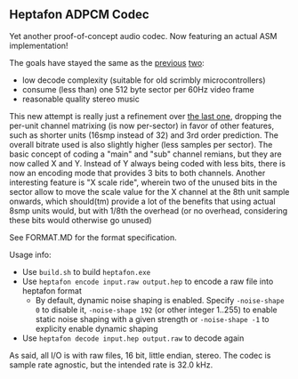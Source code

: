 Heptafon ADPCM Codec
--------------------

Yet another proof-of-concept audio codec. Now featuring an actual ASM implementation!

The goals have stayed the same as the [previous](https://github.com/Wuerfel21/habane) [two](https://github.com/Wuerfel21/raven):
- low decode complexity (suitable for old scrimbly microcontrollers)
- consume (less than) one 512 byte sector per 60Hz video frame
- reasonable quality stereo music

This new attempt is really just a refinement over [the last one](https://github.com/Wuerfel21/raven), dropping the per-unit channel matrixing (is now per-sector) in favor of other features, such as shorter units (16smp instead of 32) and 3rd order prediction. The overall bitrate used is also slightly higher (less samples per sector).
The basic concept of coding a "main" and "sub" channel remians, but they are now called X and Y. Instead of Y always being coded with less bits, there is now an encoding mode that provides 3 bits to both channels. Another interesting feature is "X scale ride", wherein two of the unused bits in the sector allow to move the scale value for the X channel at the 8th unit sample onwards, which should(tm) provide a lot of the benefits that using actual 8smp units would, but with 1/8th the overhead (or no overhead, considering these bits would otherwise go unused)

See FORMAT.MD for the format specification.

Usage info:
 - Use `build.sh` to build `heptafon.exe`
 - Use `heptafon encode input.raw output.hep` to encode a raw file into heptafon format
   - By default, dynamic noise shaping is enabled. Specify `-noise-shape 0` to disable it, `-noise-shape 192` (or other integer 1..255) to enable static noise shaping with a given strength or `-noise-shape -1` to explicity enable dynamic shaping
 - Use `heptafon decode input.hep output.raw` to decode again

As said, all I/O is with raw files, 16 bit, little endian, stereo. The codec is sample rate agnostic, but the intended rate is 32.0 kHz.
